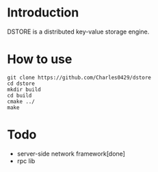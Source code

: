 # Introduction

DSTORE is a distributed key-value storage engine.

# How to use

```
git clone https://github.com/Charles0429/dstore
cd dstore
mkdir build
cd build
cmake ../
make
```

# Todo

- server-side network framework[done]
- rpc lib